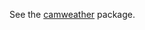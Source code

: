 See the [camweather](https://github.com/DevasenaInupakutika/2014-07-10-Nottingham/camweather/) package.
